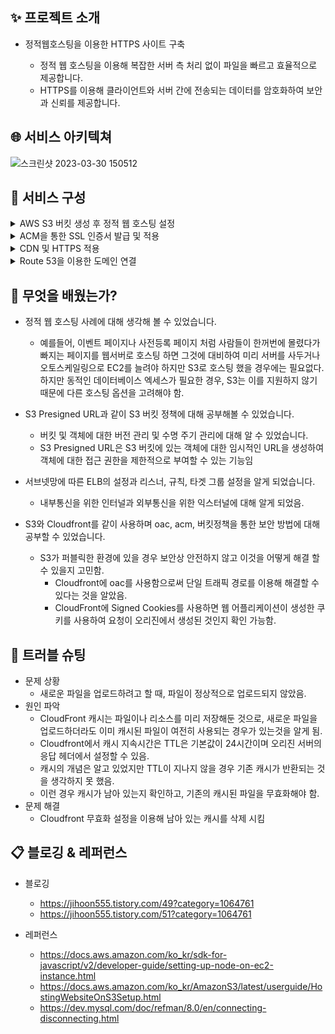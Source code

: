 ## ✨ 프로젝트 소개
* 정적웹호스팅을 이용한 HTTPS 사이트 구축

  * 정적 웹 호스팅을 이용해 복잡한 서버 측 처리 없이 파일을 빠르고 효율적으로 제공합니다. 
  * HTTPS를 이용해 클라이언트와 서버 간에 전송되는 데이터를 암호화하여 보안과 신뢰를 제공합니다.



## 🌐 서비스 아키텍쳐
![스크린샷 2023-03-30 150512](https://user-images.githubusercontent.com/118710033/228870474-1c6b8baf-633c-4a98-97a8-b1dec287387f.png)



## 📌 서비스 구성  
<details>
<summary>AWS S3 버킷 생성 후 정적 웹 호스팅 설정</summary>
 
* 버컷 생성 후 하단 부분에 정적 웹 사이트 호스팅 설정
* 설정이 완료되면 버킷 엔드포인트 URL이 생성됨

* 정적 웹 호스팅 사용 이유
  * 동적인 데이터베이스 엑세스가 없는 정적인 웹 html일 경우, 사용한 만큼만 지불하는 S3에 넣어 호스팅하는것이 저렴하다
  * 한꺼번에 많은 사람들이 몰려도 S3 자체가 내구성이 좋기 때문에 오토스케일링, 로드밸런서 작업이 필요없다. 
</details>

<details>
<summary>ACM을 통한 SSL 인증서 발급 및 적용</summary>
 
* Route53에서 구매한 도메인을 기준으로 ACM에서 SSL 인증서를 발급
* Route53에 레코드 생성 및 도메인 CNAME값 등록
  * ACM에서 인증서를 발급 받을 때, 해당 도메인 이름의 소유자인지 확인하기 위해 DNS 레코드를 생성해야 합니다.
</details>

<details>
<summary>CDN 및 HTTPS 적용</summary>

* 백엔드 HTTPS 적용
  * ALB생성 시 계획 설정 부분을 인터넷 연결로 설정하여 익스터널 LB를 설정한다
  * 리스너에 443번 포트를 설정하며 SSL 인증서를 게시하여 SSL Offload를 실시한다.
* 프론트엔드 HTTPS/CDN 적용
  * 원본 도메인 및 S3 설정
  * Viewer protocol policy의 설정을 Redirect HTTP to HTTPS로 지정
  * 대체도메인(CNAME)과 인증 받은 도메인의 이름이 같아야 한다.
</details>

<details>
<summary>Route 53을 이용한 도메인 연결</summary>

* 백엔드와 프론트엔드의 별칭 레코드를 Route53 호스팅 영역에 생성한다
* 레코드 이름에 CloudFront에서 설정한 CNAME을 입력해준다. (전체 레코드이름 = 배포할 주소)
* 트래픽 라우팅 대상은 CloudFront 배포에 대한 별칭 클릭
* CloudFront 배포 주소를 Route 53에서 연결한다.
</details>


## 💪 무엇을 배웠는가?
* 정적 웹 호스팅 사례에 대해 생각해 볼 수 있었습니다.
  * 예를들어, 이벤트 페이지나 사전등록 페이지 처럼 사람들이 한꺼번에 몰렸다가 빠지는 페이지를 웹서버로 호스팅 하면 그것에 대비하여 미리 서버를 사두거나 오토스케일링으로 EC2를 늘려야 하지만 S3로 호스팅 했을 경우에는 필요없다. 하지만 동적인 데이터베이스 엑세스가 필요한 경우, S3는 이를 지원하지 않기 때문에 다른 호스팅 옵션을 고려해야 함.
  
  
* S3 Presigned URL과 같이 S3 버킷 정책에 대해 공부해볼 수 있었습니다.
  * 버킷 및 객체에 대한 버전 관리 및 수명 주기 관리에 대해 알 수 있었습니다.
  * S3 Presigned URL은 S3 버킷에 있는 객체에 대한 임시적인 URL을 생성하여 객체에 대한 접근 권한을 제한적으로 부여할 수 있는 기능임


* 서브넷망에 따른 ELB의 설정과 리스너, 규칙, 타겟 그룹 설정을 알게 되었습니다.
  * 내부통신을 위한 인터널과 외부통신을 위한 익스터널에 대해 알게 되었음.
  
  
* S3와 Cloudfront를 같이 사용하며 oac, acm, 버킷정책을 통한 보안 방법에 대해 공부할 수 있었습니다.
  * S3가 퍼블릭한 환경에 있을 경우 보안상 안전하지 않고 이것을 어떻게 해결 할 수 있을지 고민함.
    * Cloudfront에 oac를 사용함으로써 단일 트래픽 경로를 이용해 해결할 수 있다는 것을 알았음.
    * CloudFront에 Signed Cookies를 사용하면 웹 어플리케이션이 생성한 쿠키를 사용하여 요청이 오리진에서 생성된 것인지 확인 가능함.

## 🚨 트러블 슈팅
* 문제 상황
  * 새로운 파일을 업로드하려고 할 때, 파일이 정상적으로 업로드되지 않았음.
* 원인 파악
  * CloudFront 캐시는 파일이나 리소스를 미리 저장해둔 것으로, 새로운 파일을 업로드하더라도 이미 캐시된 파일이 여전히 사용되는 경우가 있는것을 알게 됨.
  * Cloudfront에서 캐시 지속시간은 TTL은 기본값이 24시간이며 오리진 서버의 응답 헤더에서 설정할 수 있음.
  * 캐시의 개념은 알고 있었지만 TTL이 지나지 않을 경우 기존 캐시가 반환되는 것을 생각하지 못 했음.
  * 이런 경우 캐시가 남아 있는지 확인하고, 기존의 캐시된 파일을 무효화해야 함.
* 문제 해결
  * Cloudfront 무효화 설정을 이용해 남아 있는 캐시를 삭제 시킴
  
## 📋 블로깅 & 레퍼런스
* 블로깅
  * https://jihoon555.tistory.com/49?category=1064761
  * https://jihoon555.tistory.com/51?category=1064761
 
* 레퍼런스 
  * https://docs.aws.amazon.com/ko_kr/sdk-for-javascript/v2/developer-guide/setting-up-node-on-ec2-instance.html
  * https://docs.aws.amazon.com/ko_kr/AmazonS3/latest/userguide/HostingWebsiteOnS3Setup.html
  * https://dev.mysql.com/doc/refman/8.0/en/connecting-disconnecting.html
